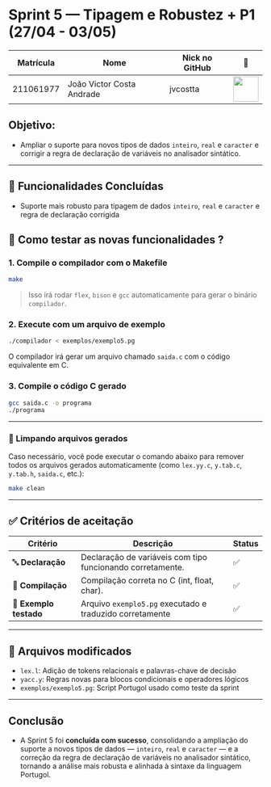 # Sprint 5 — Tipagem e Robustez + P1 (27/04 - 03/05)

| Matrícula | Nome                                      | Nick no GitHub |                                                      📸                                                       |
| :-------: | ----------------------------------------- | -------------- | :----------------------------------------------------------------------------------------------------------: |
| 211061977 | João Victor Costa Andrade                 | jvcostta       |  [<img src="https://avatars.githubusercontent.com/u/124215106?v=4" width=50>](https://github.com/jvcostta)   |


## Objetivo:
- Ampliar o suporte para novos tipos de dados `inteiro`, `real` e `caracter` e corrigir a regra de declaração de variáveis no analisador sintático.

---

## 🧪 Funcionalidades Concluídas
- Suporte mais robusto para tipagem de dados `inteiro`, `real` e `caracter` e regra de declaração corrigida

## 🚀 Como testar as novas funcionalidades ?

### 1. Compile o compilador com o Makefile

```bash
make
```

> Isso irá rodar `flex`, `bison` e `gcc` automaticamente para gerar o binário `compilador`.

### 2. Execute com um arquivo de exemplo

```bash
./compilador < exemplos/exemplo5.pg
```

O compilador irá gerar um arquivo chamado `saida.c` com o código equivalente em C.

### 3. Compile o código C gerado

```bash
gcc saida.c -o programa
./programa
```

---

### 🧹 Limpando arquivos gerados

Caso necessário, você pode executar o comando abaixo para remover todos os arquivos gerados automaticamente (como `lex.yy.c`, `y.tab.c`, `y.tab.h`, `saida.c`, etc.):

```bash
make clean
```
---


## ✅ Critérios de aceitação

| Critério | Descrição | Status |
|---------|-----------|--------|
| 🔤 **Declaração** | Declaração de variáveis com tipo funcionando corretamente. | ✅ |
| 🧠 **Compilação** | Compilação correta no C (int, float, char). | ✅ |
| 🧪 **Exemplo testado** | Arquivo `exemplo5.pg` executado e traduzido corretamente | ✅ |

---

## 📁 Arquivos modificados

- `lex.l`: Adição de tokens relacionais e palavras-chave de decisão
- `yacc.y`: Regras novas para blocos condicionais e operadores lógicos
- `exemplos/exemplo5.pg`: Script Portugol usado como teste da sprint

---

##  Conclusão

- A Sprint 5 foi **concluída com sucesso**, consolidando a ampliação do suporte a novos tipos de dados — `inteiro`, `real` e `caracter` — e a correção da regra de declaração de variáveis no analisador sintático, tornando a análise mais robusta e alinhada à sintaxe da linguagem Portugol.
